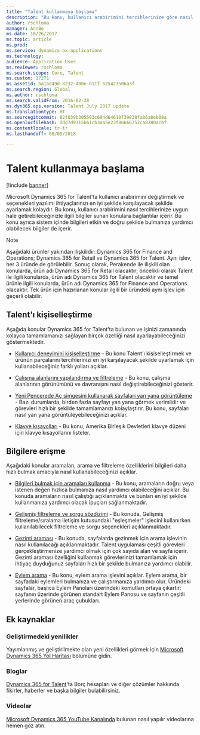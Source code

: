 ```yaml
---
title: "Talent kullanmaya başlama"
description: "Bu konu, kullanıcı arabirimini tercihlerinize göre nasıl ayarlayabileceğiniz ve ürün içinde ve docs.microsoft.com sitesinde bulunan Yardım kaynaklarına nasıl bağlanabileceğiniz konusunda bilgiler sağlar."
author: rschloma
manager: AnnBe
ms.date: 10/26/2017
ms.topic: article
ms.prod: 
ms.service: dynamics-ax-applications
ms.technology: 
audience: Application User
ms.reviewer: rschloma
ms.search.scope: Core, Talent
ms.custom: 17271
ms.assetid: ba1ad49d-8232-400e-b11f-525423506a3f
ms.search.region: Global
ms.author: rschloma
ms.search.validFrom: 2016-02-28
ms.dyn365.ops.version: Talent July 2017 update
ms.translationtype: HT
ms.sourcegitcommit: 82f039b305503c604d64610f39838fa86a8eb08a
ms.openlocfilehash: ddd7d9315b61cb3aa5e23f86666752ca8280acbf
ms.contentlocale: tr-tr
ms.lasthandoff: 08/09/2018

---
```

# <a name="get-started-with-talent"></a>Talent kullanmaya başlama

[!include [banner](includes/banner.md)]

Microsoft Dynamics 365 for Talent'ta kullanıcı arabirimini değiştirmek ve seçenekleri yazılımı ihtiyaçlarınızı en iyi şekilde karşılayacak şekilde ayarlamak kolaydır. Bu konu, kullanıcı arabirimini nasıl tercihlerinize uygun hale getirebileceğinizle ilgili bilgiler sunan konulara bağlantılar içerir. Bu konu ayrıca sistem içinde bilgileri etkin ve doğru şekilde bulmanıza yardımcı olabilecek bilgiler de içerir. 

> [!NOTE] 
> Aşağıdaki ürünler yakından ilişkilidir: Dynamics 365 for Finance and Operations; Dynamics 365 for Retail ve Dynamics 365 for Talent. Aynı işlev, her 3 üründe de görülebilir. Sonuç olarak, Perakende ile ilişkili olan konularda, ürün adı Dynamics 365 for Retail olacaktır; öncelikli olarak Talent ile ilgili konularda, ürün adı Dynamics 365 for Talent olacaktır ve temel ürünle ilgili konularda, ürün adı Dynamics 365 for Finance and Operations olacaktır. Tek ürün için hazırlanan konular ilgili bir üründeki aynı işlev için geçerli olabilir.

## <a name="personalizing-talent"></a>Talent'ı kişiselleştirme 
Aşağıda konular Dynamics 365 for Talent'ta bulunan ve işinizi zamanında kolayca tamamlamanızı sağlayan birçok özelliği nasıl ayarlayabileceğinizi göstermektedir. 

-   [Kullanıcı deneyimini kişiselleştirme](../fin-and-ops/get-started/personalize-user-experience.md) - Bu konu Talent'ı kişiselleştirmek ve ürünün parçalarını tercihlerinizi en iyi karşılayacak şekilde uyarlamak için kullanabileceğiniz farklı yolları açıklar.

-   [Çalışma alanlarını yapılandırma ve filtreleme](../fin-and-ops/get-started/configure-filter-workspaces.md) - Bu konu, çalışma alanlarının görünümünü ve davranışını nasıl değiştirebileceğinizi gösterir.

-   [Yeni Pencerede Aç simgesini kullanarak sayfaları yan yana görüntüleme](../fin-and-ops/get-started/display-pages-side-by-side.md) - Bazı durumlarda, birden fazla sayfayı yan yana görmek verimlidir ve görevleri hızlı bir şekilde tamamlamanızı kolaylaştırır. Bu konu, sayfaları nasıl yan yana görüntüleyebileceğinizi açıklar. 

-   [Klavye kısayolları](../fin-and-ops/get-started/shortcut-keys.md) - Bu konu, Amerika Birleşik Devletleri klavye düzeni için klavye kısayollarını listeler. 

## <a name="accessing-information"></a>Bilgilere erişme
Aşağıdaki konular aramaları, arama ve filtreleme özelliklerini bilgileri daha hızlı bulmak amacıyla nasıl kullanabileceğinizi açıklar. 

-   [Bilgileri bulmak için aramaları kullanma](../fin-and-ops/get-started/use-lookups-to-find-information.md) - Bu konu, aramaların doğru veya istenen değeri hızlıca bulmanıza nasıl yardımcı olabileceğini açıklar. Bu konuda aramaların nasıl çalıştığı açıklanmakta ve bunları en iyi şekilde kullanmanıza yardımcı olacak ipuçları sağlanmaktadır.

-   [Gelişmiş filtreleme ve sorgu sözdizimi](../fin-and-ops/get-started/advanced-filtering-query-options.md) - Bu konuda, Gelişmiş filtreleme/sıralama iletişim kutusundaki "eşleşmeler" işlecini kullanırken kullanılabilecek filtreleme ve sorgu seçenekleri açıklanmaktadır.

-   [Gezinti araması](../fin-and-ops/get-started/navigation-search.md) - Bu konuda, sayfalarda gezinmek için arama işlevinin nasıl kullanılacağı açıklanmaktadır. Talent uygulaması çeşitli görevleri gerçekleştirmenize yardımcı olmak için çok sayıda alan ve sayfa içerir. Gezinti araması özelliğini kullanmak görevlerinizi tamamlamak için ihtiyaç duyduğunuz sayfaları hızlı bir şekilde bulmanıza yardımcı olabilir. 

-   [Eylem arama](../fin-and-ops/get-started/action-search.md) - Bu konu, eylem arama işlevini açıklar. Eylem arama, bir sayfadaki eylemleri bulmanıza ve çalıştırmanıza yardımcı olur. Üründeki sayfalar, başlıca Eylem Panoları üzerindeki komutları ortaya çıkartır: sayfanın üzerinde görünen standart Eylem Panosu ve sayfanın çeşitli yerlerinde görünen araç çubukları.

## <a name="additional-resources"></a>Ek kaynaklar

### <a name="whats-new-and-in-development"></a>Geliştirmedeki yenilikler
Yayımlanmış ve geliştirilmekte olan yeni özellikleri görmek için [Microsoft Dynamics 365 Yol Haritası](https://roadmap.dynamics.com/#application=c6ae025f-e42a-e711-810d-3863bb363e80) bölümüne gidin.

### <a name="blogs"></a>Bloglar
[Dynamics 365 for Talent](https://community.dynamics.com/enterprise/b/dynamics365fortalent)'ta Borç hesapları ve diğer çözümler hakkında fikirler, haberler ve başka bilgiler bulabilirsiniz. 

### <a name="videos"></a>Videolar
[Microsoft Dynamics 365 YouTube Kanalında](https://www.youtube.com/channel/UCJGCg4rB3QSs8y_1FquelBQ) bulunan nasıl yapılır videolarına hemen göz atın.


